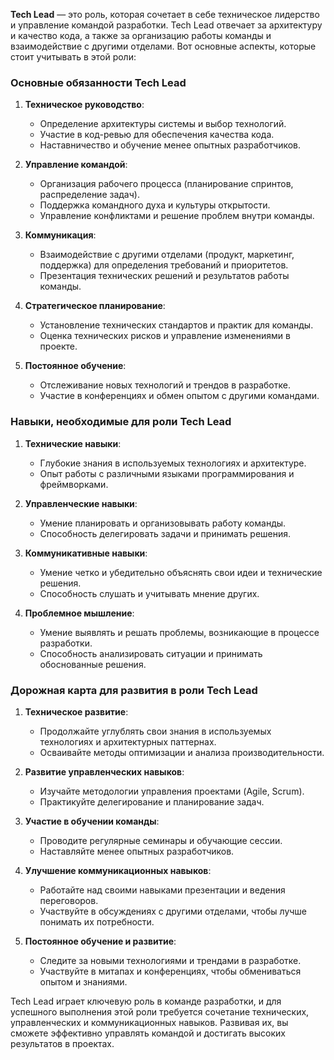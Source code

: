**Tech Lead** — это роль, которая сочетает в себе техническое лидерство и управление командой разработки. Tech Lead отвечает за архитектуру и качество кода, а также за организацию работы команды и взаимодействие с другими отделами. Вот основные аспекты, которые стоит учитывать в этой роли:

### Основные обязанности Tech Lead

1. **Техническое руководство**:
   - Определение архитектуры системы и выбор технологий.
   - Участие в код-ревью для обеспечения качества кода.
   - Наставничество и обучение менее опытных разработчиков.

2. **Управление командой**:
   - Организация рабочего процесса (планирование спринтов, распределение задач).
   - Поддержка командного духа и культуры открытости.
   - Управление конфликтами и решение проблем внутри команды.

3. **Коммуникация**:
   - Взаимодействие с другими отделами (продукт, маркетинг, поддержка) для определения требований и приоритетов.
   - Презентация технических решений и результатов работы команды.

4. **Стратегическое планирование**:
   - Установление технических стандартов и практик для команды.
   - Оценка технических рисков и управление изменениями в проекте.

5. **Постоянное обучение**:
   - Отслеживание новых технологий и трендов в разработке.
   - Участие в конференциях и обмен опытом с другими командами.

### Навыки, необходимые для роли Tech Lead

1. **Технические навыки**:
   - Глубокие знания в используемых технологиях и архитектуре.
   - Опыт работы с различными языками программирования и фреймворками.

2. **Управленческие навыки**:
   - Умение планировать и организовывать работу команды.
   - Способность делегировать задачи и принимать решения.

3. **Коммуникативные навыки**:
   - Умение четко и убедительно объяснять свои идеи и технические решения.
   - Способность слушать и учитывать мнение других.

4. **Проблемное мышление**:
   - Умение выявлять и решать проблемы, возникающие в процессе разработки.
   - Способность анализировать ситуации и принимать обоснованные решения.

### Дорожная карта для развития в роли Tech Lead

1. **Техническое развитие**:
   - Продолжайте углублять свои знания в используемых технологиях и архитектурных паттернах.
   - Осваивайте методы оптимизации и анализа производительности.

2. **Развитие управленческих навыков**:
   - Изучайте методологии управления проектами (Agile, Scrum).
   - Практикуйте делегирование и планирование задач.

3. **Участие в обучении команды**:
   - Проводите регулярные семинары и обучающие сессии.
   - Наставляйте менее опытных разработчиков.

4. **Улучшение коммуникационных навыков**:
   - Работайте над своими навыками презентации и ведения переговоров.
   - Участвуйте в обсуждениях с другими отделами, чтобы лучше понимать их потребности.

5. **Постоянное обучение и развитие**:
   - Следите за новыми технологиями и трендами в разработке.
   - Участвуйте в митапах и конференциях, чтобы обмениваться опытом и знаниями.

Tech Lead играет ключевую роль в команде разработки, и для успешного выполнения этой роли требуется сочетание технических, управленческих и коммуникационных навыков. Развивая их, вы сможете эффективно управлять командой и достигать высоких результатов в проектах.